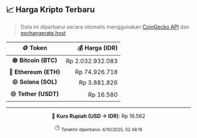 

<!-- HARGA_KRIPTO -->
## 📈 Harga Kripto Terbaru

> Data ini diperbarui secara otomatis menggunakan [CoinGecko API](https://www.coingecko.com/) dan [exchangerate.host](https://exchangerate.host/)

<div align="center">

| 🪙 Token | 💰 Harga (IDR) |
|:------:|---------------:|
| 🟠 **Bitcoin (BTC)**   | Rp 2.032.932.083 |
| 🔵 **Ethereum (ETH)**  | Rp 74.926.718 |
| 🟣 **Solana (SOL)**    | Rp 3.881.826 |
| 🟢 **Tether (USDT)**   | Rp 16.580 |

---

💱 **Kurs Rupiah (USD → IDR)**: Rp 16.562

🕒 <sub>Terakhir diperbarui: 4/10/2025, 02.48.19</sub>

</div>
<!-- /HARGA_KRIPTO -->